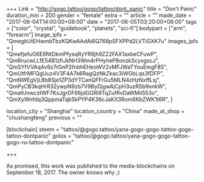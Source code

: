 +++
Link = "http://gogo.tattoo/gogo/tattoo/dont_panic"
title = "Don't Panic"
duration_min = 200
gender = "female"
extra = ""
article = ""
made_date = "2017-06-04T14:00:00+08:00"
date = "2017-06-05T03:20:00+08:00"
tags = ["color", "crystal", "guidebook", "planets", "sci-fi"]
bodypart = ["arm", "forearm"]
image_ipfs = "QmegbUtEHwmbTbzKQKwAAdAi6Q768pSFXPPd2LVTiGXK7u"
images_ipfs = [   
  "QmefjefuG6E6NtDkmPfysqRyYR9jh9ZZ2FAX1axbeCFuwP",
  "QmRrucwLLfE54B1zfiJkNH3Wm4rPHyheP8onzkScyxgscJ",
  "QmSYfVVAq4v9z7rGnP2fnbhEHeoWV2vMFJWaTYouEmgF85",
  "QmUtfrMFQgUuz4V3F4A7k6RagQzNkZkac3iWGbLqs3fDFP",
  "QmNWEgVjL8b8Sje1ZP3dYTCanQFFrGu5MLN4zHzNxffLsj",
  "QmPyCB3kqHrR32ywpN9zb7V9ByDjgwAjCpH3uzRSb9xnkW",
    "QmatUnwcztWF7KsJgrDF66jdGGRi9TqZufRvDaWMii553o",
      "QmXyWnfdq3QppmaTqb5kPYP4K36cJaKX3Rom6KbZWK1t6R",
]

location_city = "Shanghai"
location_country = "China"
made_at_shop = "chushangfeng"
previous = ""

[blockchain]
steem = "tattoo/@gogo.tattoo/yana-gogo-gogo-tattoo-gogo-tattoo-dontpanic"
golos = "tattoo/@gogo.tattoo/yana-gogo-gogo-tattoo-gogo-ru-tattoo-dontpanic"

+++

As promised, this work was published to the media-blockchains on September 18, 2017. The owner knows why ;)
